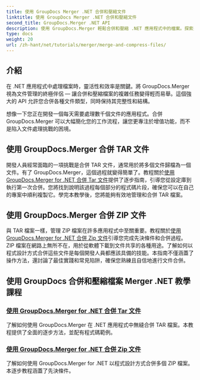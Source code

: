 ```yaml
---
title: 使用 GroupDocs Merger .NET 合併和壓縮文件
linktitle: 使用 GroupDocs Merger .NET 合併和壓縮文件
second_title: GroupDocs.Merger .NET API
description: 使用 GroupDocs.Merger 輕鬆合併和壓縮 .NET 應用程式中的檔案。探索逐步合併 TAR 和 ZIP 檔案的教學。
type: docs
weight: 20
url: /zh-hant/net/tutorials/merger/merge-and-compress-files/
---
```

## 介紹

在 .NET 應用程式中處理檔案時，靈活性和效率是關鍵。將 GroupDocs.Merger 視為文件管理的終極伴侶 — 讓合併和壓縮檔案的複雜任務變得輕而易舉。這個強大的 API 允許您合併各種文件類型，同時保持其完整性和結構。

想像一下您正在開發一個每天需要處理數千個文件的應用程式。合併 GroupDocs.Merger 可以大幅簡化您的工作流程，讓您更專注於增值功能，而不是陷入文件處理挑戰的困境。

## 使用 GroupDocs.Merger 合併 TAR 文件

開發人員經常面臨的一項挑戰是合併 TAR 文件，通常用於將多個文件歸檔為一個文件。有了 GroupDocs.Merger，這個過程就變得簡單了。教程關於[使用 GroupDocs.Merger for .NET 合併 Tar 文件](./merge-tar-files/)提供了逐步指南，引導您從設定庫到執行第一次合併。您將找到說明該過程每個部分的程式碼片段，確保您可以在自己的專案中順利複製它。學完本教學後，您將能夠有效地管理和合併 TAR 檔案。

## 使用 GroupDocs.Merger 合併 ZIP 文件

與 TAR 檔案一樣，管理 ZIP 檔案在許多應用程式中至關重要。教程關於[使用 GroupDocs.Merger for .NET 合併 Zip 文件](./merge-zip-files/)引導您完成先決條件和合併過程。 ZIP 檔案在網路上無所不在，用於從軟體下載到文件共享的各種用途。了解如何以程式設計方式合併這些文件是每個開發人員都應該具備的技能。本指南不僅涵蓋了操作方法，還討論了最佳實踐和常見陷阱，確保您熟練且自信地進行文件合併。

## 使用 GroupDocs 合併和壓縮檔案 Merger .NET 教學課程
### [使用 GroupDocs.Merger for .NET 合併 Tar 文件](./merge-tar-files/)
了解如何使用 GroupDocs.Merger 在 .NET 應用程式中無縫合併 TAR 檔案。本教程提供了全面的逐步方法，並配有程式碼範例。
### [使用 GroupDocs.Merger for .NET 合併 Zip 文件](./merge-zip-files/)
了解如何使用 GroupDocs.Merger for .NET 以程式設計方式合併多個 ZIP 檔案。本逐步教程涵蓋了先決條件。